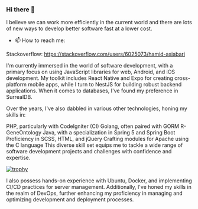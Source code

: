 ### Hi there 👋
I believe we can work more efficiently in the current world and there are lots of new ways to develop better software fast at a lower cost.


- 📫 How to reach me: 

Stackoverflow: https://stackoverflow.com/users/6025073/hamid-asiabari


I'm currently immersed in the world of software development, with a primary focus on using JavaScript libraries for web, Android, and iOS development. My toolkit includes React Native and Expo for creating cross-platform mobile apps, while I turn to NestJS for building robust backend applications. When it comes to databases, I've found my preference in SurrealDB.

Over the years, I've also dabbled in various other technologies, honing my skills in:

PHP, particularly with CodeIgniter (CI)
Golang, often paired with GORM
R-GeneOntology
Java, with a specialization in Spring 5 and Spring Boot
Proficiency in SCSS, HTML, and jQuery
Crafting modules for Apache using the C language
This diverse skill set equips me to tackle a wide range of software development projects and challenges with confidence and expertise.



[![trophy](https://github-profile-trophy.vercel.app/?username=HamidAsiabari&theme=juicyfresh)](https://github.com/ryo-ma/github-profile-trophy)




I also possess hands-on experience with Ubuntu, Docker, and implementing CI/CD practices for server management. Additionally, I've honed my skills in the realm of DevOps, further enhancing my proficiency in managing and optimizing development and deployment processes.




<!-- development would be like order task and we will serve that task  -->


<!--
**HamidAsiabari/HamidAsiabari** is a ✨ _special_ ✨ repository because its `README.md` (this file) appears on your GitHub profile.

Here are some ideas to get you started:

- 🔭 I’m currently working on ...
- 🌱 I’m currently learning ...
- 👯 I’m looking to collaborate on ...
- 🤔 I’m looking for help with ...
- 💬 Ask me about ...
- 📫 How to reach me: ...
- 😄 Pronouns: ...
- ⚡ Fun fact: ...
-->
